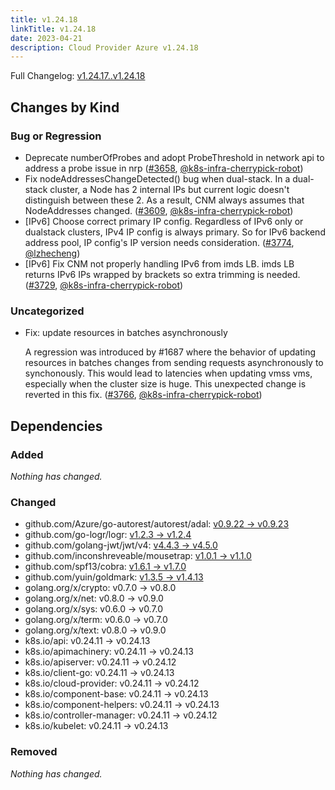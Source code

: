 ```yaml
---
title: v1.24.18
linkTitle: v1.24.18
date: 2023-04-21
description: Cloud Provider Azure v1.24.18
---
```

Full Changelog: [v1.24.17..v1.24.18](https://github.com/kubernetes-sigs/cloud-provider-azure/compare/v1.24.17...v1.24.18)

## Changes by Kind

### Bug or Regression

- Deprecate numberOfProbes and adopt ProbeThreshold in network api to address a probe issue in nrp ([#3658](https://github.com/kubernetes-sigs/cloud-provider-azure/pull/3658), [@k8s-infra-cherrypick-robot](https://github.com/k8s-infra-cherrypick-robot))
- Fix nodeAddressesChangeDetected() bug when dual-stack. In a dual-stack cluster, a Node has 2 internal IPs but current logic doesn't distinguish between these 2. As a result, CNM always assumes that NodeAddresses changed. ([#3609](https://github.com/kubernetes-sigs/cloud-provider-azure/pull/3609), [@k8s-infra-cherrypick-robot](https://github.com/k8s-infra-cherrypick-robot))
- [IPv6] Choose correct primary IP config. Regardless of IPv6 only or dualstack clusters, IPv4 IP config is always primary. So for IPv6 backend address pool, IP config's IP version needs consideration. ([#3774](https://github.com/kubernetes-sigs/cloud-provider-azure/pull/3774), [@lzhecheng](https://github.com/lzhecheng))
- [IPv6] Fix CNM not properly handling IPv6 from imds LB. imds LB returns IPv6 IPs wrapped by brackets so extra trimming is needed. ([#3729](https://github.com/kubernetes-sigs/cloud-provider-azure/pull/3729), [@k8s-infra-cherrypick-robot](https://github.com/k8s-infra-cherrypick-robot))

### Uncategorized

- Fix: update resources in batches asynchronously
  
  A regression was introduced by #1687 where the behavior of updating resources in batches changes from sending requests asynchronously to synchonously. This would lead to latencies when updating vmss vms, especially when the cluster size is huge. This unexpected change is reverted in this fix. ([#3766](https://github.com/kubernetes-sigs/cloud-provider-azure/pull/3766), [@k8s-infra-cherrypick-robot](https://github.com/k8s-infra-cherrypick-robot))

## Dependencies

### Added
_Nothing has changed._

### Changed
- github.com/Azure/go-autorest/autorest/adal: [v0.9.22 → v0.9.23](https://github.com/Azure/go-autorest/autorest/adal/compare/v0.9.22...v0.9.23)
- github.com/go-logr/logr: [v1.2.3 → v1.2.4](https://github.com/go-logr/logr/compare/v1.2.3...v1.2.4)
- github.com/golang-jwt/jwt/v4: [v4.4.3 → v4.5.0](https://github.com/golang-jwt/jwt/v4/compare/v4.4.3...v4.5.0)
- github.com/inconshreveable/mousetrap: [v1.0.1 → v1.1.0](https://github.com/inconshreveable/mousetrap/compare/v1.0.1...v1.1.0)
- github.com/spf13/cobra: [v1.6.1 → v1.7.0](https://github.com/spf13/cobra/compare/v1.6.1...v1.7.0)
- github.com/yuin/goldmark: [v1.3.5 → v1.4.13](https://github.com/yuin/goldmark/compare/v1.3.5...v1.4.13)
- golang.org/x/crypto: v0.7.0 → v0.8.0
- golang.org/x/net: v0.8.0 → v0.9.0
- golang.org/x/sys: v0.6.0 → v0.7.0
- golang.org/x/term: v0.6.0 → v0.7.0
- golang.org/x/text: v0.8.0 → v0.9.0
- k8s.io/api: v0.24.11 → v0.24.13
- k8s.io/apimachinery: v0.24.11 → v0.24.13
- k8s.io/apiserver: v0.24.11 → v0.24.12
- k8s.io/client-go: v0.24.11 → v0.24.13
- k8s.io/cloud-provider: v0.24.11 → v0.24.12
- k8s.io/component-base: v0.24.11 → v0.24.13
- k8s.io/component-helpers: v0.24.11 → v0.24.13
- k8s.io/controller-manager: v0.24.11 → v0.24.12
- k8s.io/kubelet: v0.24.11 → v0.24.13

### Removed
_Nothing has changed._
